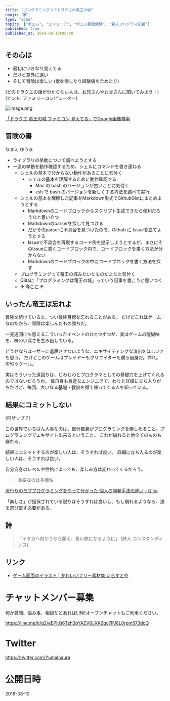 ```yaml
---
title: "プログラミングってドラクエの竜王の城"
emoji: "🖥"
type: "idea"
topics: ["ポエム", "エンジニア", "ポエム駆動開発", "新人プログラマ応援"]
published: true
published_at: 2018-08-10t08:40
---
```



## その心は

- 最初にいきなり見えてる
- だけど意外に遠い
- そして冒険は楽しい (敵を倒したり経験値をためたり)


(どのドラクエの話が分からない人は、お兄さんやお父さんに聞いてみよう！)
(ヒント: ファミリーコンピューター)

![image.png](https://qiita-image-store.s3.amazonaws.com/0/89618/5e517939-46a8-e9c1-26a6-2572e4279959.png)

[「ドラクエ 竜王の城 ファミコン 見えてる」でGoogle画像検索](https://www.google.co.jp/search?tbm=isch&q=%E3%83%89%E3%83%A9%E3%82%AF%E3%82%A8+%E7%AB%9C%E7%8E%8B%E3%81%AE%E5%9F%8E+%E3%83%95%E3%82%A1%E3%83%9F%E3%82%B3%E3%83%B3%E3%80%80%E8%A6%8B%E3%81%88%E3%81%A6%E3%82%8B&oq=%E3%83%89%E3%83%A9%E3%82%AF%E3%82%A8+%E7%AB%9C%E7%8E%8B%E3%81%AE%E5%9F%8E+%E3%83%95%E3%82%A1%E3%83%9F%E3%82%B3%E3%83%B3%E3%80%80%E8%A6%8B%E3%81%88%E3%81%A6%E3%82%8B)

## 冒険の書

なまえ ゆうま

- ライブラリの挙動について調べようとする
- 一連の挙動を動作確認するため、シェルにコマンドを書き連ねる
  - シェルの基本で分からない動作があることに気付く
    - シェルの基本を理解するために動作確認する
      - Mac の bash のバージョンが古いことに気付く
      - zsh で bash のバージョンを新しくする方法を調べて実行
  - シェルの基本を理解した記事をMarkdown形式でGithubGistにまとめようとする
     - Markdownのコードブロックからスクリプト生成できたら便利だろうなと思い立つ
     - Markdownのparserを探して見つける
     - だがそのparserに不具合を見つけたので、Github に Issueを立てようとする
     - Issueで不具合を再現するコード例を提示しようとするが、まさにそのIssueに書くコードブロック内で、コードブロックを書く方法が分からない
     - Markdownのコードブロックの中にコードブロックを書く方法を探す
   - プログラミングって竜王の城みたいなものだよなと気付く
   - Qiitaに「プログラミングは竜王の城」っていう記事を書こうと思いつく
   - **↑ 今ここ ↑**

## いったん竜王は忘れよ

冒険を続けていると、つい最終目標を忘れることがある。
だけどこれはゲームなのだから、冒険は楽しんだもの勝ちだ。

一見遠回にも思えるこういったイベントのひとつずつが、実はゲームの醍醐味を、味わい深さを生み出している。

どうせならユーザーに退屈させないような、エキサイティングな演出をほしいとも思う。
だけどこのゲームはプレイヤーもクリエイターも僕ら自身だ。作れ。RPGツクール。

実はそういった遠回りは、じわじわとプログラマとしての基礎力を上げてくれるのではないだろうか。
僕自身も身近なエンジニアで、わりと詳細に立ち入りがちだけど、毎回、大いなる基礎・教訓を得て帰ってくる人を知っている。



## 結果にコミットしない

 (何ザップ？)

この世界でいちばん大事なのは、自分自身がプログラミングを楽しめること。プログラミングでエキサイト出来るということ。
これが崩れると他全てのものも崩れる。

結果にコミットするのが楽しい人は、そうすれば良い。
詳細に立ち入るのが楽しい人は、そうすれば良い。

自分自身のレベルや性格によっても、楽しみ方は変わってくるだろう。

>重要なのは多様性

[流行りのモブプログラミングをやって分かった 個人の開発手法の違い - Qiita](https://qiita.com/YumaInaura/items/ef2904676ad1707b7001#%E9%87%8D%E8%A6%81%E3%81%AA%E3%81%AE%E3%81%AF%E5%A4%9A%E6%A7%98%E6%80%A7)

「楽しさ」が担保されている限りはそうすれば良いし、もし崩れるようなら、道を選び直す必要がある。

## 詩

>「イタカへ向かうなら願え、長い旅になるように」
>(詩人 コンスタンディノス)

## リンク

- [ゲーム画面のイラスト | かわいいフリー素材集 いらすとや](https://www.irasutoya.com/2017/12/blog-post_121.html)








<!-- Update From Qiita API -->

# チャットメンバー募集


何か質問、悩み事、相談などあればLINEオープンチャットもご利用ください。

https://line.me/ti/g2/eEPltQ6Tzh3pYAZV8JXKZqc7PJ6L0rpm573dcQ





# Twitter


https://twitter.com/YumaInaura


<!-- Update From Qiita API -->



# 公開日時

2018-08-10
